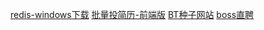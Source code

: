 [redis-windows下载](https://github.com/redis-windows/redis-windows/releases)
[批量投简历-前端版](https://github.com/yangfeng20/boss_batch_push)
[BT种子网站](https://u3c3.com)
[boss直聘](https://www.zhipin.com/web/geek/job?query=Java&city=101010100)